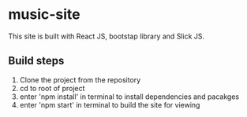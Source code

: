# music-site

This site is built with React JS, bootstap library and Slick JS.

## Build steps

1) Clone the project from the repository
2) cd to root of project
3) enter 'npm install' in terminal to install dependencies and pacakges
4) enter 'npm start' in terminal to build the site for viewing 
